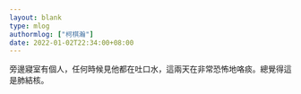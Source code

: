 ```yaml
---
layout: blank
type: mlog
authormlog: ["柯棋瀚"]
date: 2022-01-02T22:34:00+08:00
---
```


旁邊寢室有個人，任何時候見他都在吐口水，這兩天在非常恐怖地咯痰。總覺得這是肺結核。
